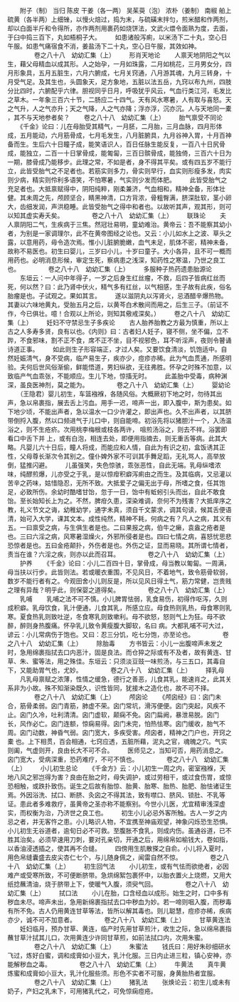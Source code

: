 <!-- { "loadSidebar": true } -->
　　附子（制） 当归 陈皮 干姜（各一两） 吴茱萸（泡） 浓朴（姜制） 南椒 舶上硫黄（各半两）上细锉，以慢火焙过，捣为末，与硫磺末拌匀，煎米醋和作两剂，却以白面半斤和令得所，亦作两剂用裹药如烧饼法，文武火煨令面熟为度，去面，于臼中捣三百下，丸如梧桐子大。
　　如患诸般泻痢，以米汤下二十丸，空心日午服。如患气痛宿食不消，姜盐汤下二十丸，空心日午服，其效如神。
　　
　　卷之八十八　幼幼汇集（上）
　　形肖天地论
　　人禀天地阴阳之气以生，藉父母精血以成其形。人之始孕，一月如珠露，二月如桃花，三月男女分，四月形象具，五月五脏生，六月六腑成，七月关窍通，八月游其魂，九月三转身，十月受气足。及其生也，头圆象天，足方象地，五脏以法五岳，九窍以布九州，四肢分比四时，六腑配乎六律。胆视同乎日月，呼吸犹乎风云，气血行类江河，毛发比之草木。一年象三百六十节，二肠应二十四气。天有风水寒暑，人有取与喜怒。天之气升，人之气亦升；天之气降，人之气亦降；浮亦浮，沉亦沉。人与天地同一橐 ，其不与天地参者矣？
　　卷之八十八　幼幼汇集（上）
　　胎气禀受不同论
　　《千金》论曰：儿在母胎受其精气，一月胚，二月胎，三月血脉，四月形体成，五月能动，六月筋骨成，七月毛发生，八月脏腑具，九月谷神入胃，十月百神备而生。生后六十日瞳子成，能笑语识人，百日任脉生能反复，一百八十日尻骨成，能独立，二百一十日掌骨成，能匍匐，三百日髌骨成，能独倚，三百六十日为一期，膝骨成乃能移步。此理之常，不如是者，身不得其平矣。或有四五岁不能行立，此皆受胎气之不足者也。若筋实则多力，骨实则早行，血实则形瘦多发，肉实则少病，精实则伶利多语笑，不怕寒暑，气实则少发而体肥。
　　此皆受胎气之充足者也。大抵禀赋得中，阴阳纯粹，刚柔兼济，气血相和，精神全备，形体壮健。其未周之先，颅顾坚合，睛黑神清，口方背浓，骨粗臀满，脐深肚软，茎小卵大，齿细发润，声洪稳睡。此皆受胎气之得中和者也。以故听其声，观其形，则可以知其虚实寿夭矣。
　　
　　卷之八十八　幼幼汇集（上）
　　联珠论
　　夫人禀阴阳二气，生疾病于三焦。然冠壮易明，童幼难治。黄帝云：吾不能察其幼小者，为别是一家调理尔，此不在黄帝图经之论也。又云：小儿如水上之波、草头之露，以意用药，毋令造次焉。惟小儿脏腑脆嫩，血气未足，肌体不密，精神未备，故称不易医也。初生曰婴儿，三岁曰小儿，十岁曰童子。大小各异，且不可一概而用药也。必明消息形候，审定生死，察病患之浅深，知药性之寒温，乃世之良工也。
　　
　　卷之八十八　幼幼汇集（上）
　　多服种子热药遗患胎源论
　　东垣云：一人问中年得子，一岁之后身生红丝瘤，不救，后四子皆病红丝而死，何以然？曰：此乃肾中伏火，精气多有红丝，以气相感，生子故有此疾，俗名胎瘤是也。子试观之。果如其言。
　　遂以滋阴丸以泻肾火，忌酒醋辛爆热物。其妻以六味地黄丸，受胎五月之后，以黄芩白术散间而用之，后生三子。（前证不作，今已俱壮。噫！合观以上所论，则知其儆戒深矣。）
　　卷之八十八　幼幼汇集（上）
　　妊妇不守禁忌生子多疾论
　　古人胎养胎教之方最为慎重，所以上古之人多寿多贤，良有以也。《内则》曰：古者妇人妊子，寝不侧，坐不偏，立不跸，不食邪味，割不正不食，席不正不坐，目不视邪色，耳不听淫声，夜则令瞽诵诗道正事。
　　如此则生子形容端正，才过人矣。又要饮食清淡，饥饱适中。自然妊娠清气，身不受病，临产易生子，疾亦少，痘疹亦稀。此为气血贯通，所感明验。夫何后世风俗渐偷，鲜能悟道，男妇纵欲，无往弗胜。怀孕之时殊不加意，以致临产气血乖张，不能顺应。生儿下地，惊搐无时。
　　此盖胎中受毒，病种渊深，虽良医神剂，莫之能为。
　　
　　卷之八十八　幼幼汇集（上）
　　婴幼论
　　（王隐君）婴儿初生，车篮襁褓，各随风俗。大概厥初下地之时，勿待其出声，急以帛裹指，展去舌上污血。用手一迟，啼声一出，即入腹中，斯为患矣。如下地少顷，不能出声者，急以温水一口少许灌之，即出声也。久不出声者，以其脐带倒捋入腹，然以口频进气于儿口中，则自能啼。初浴先将以猪胆汁一个，入汤温浴之，则不生疮疥。次用桃李梅根或枝各两许， 咀煎汤浴之，则去不祥。浴罢即看口中舌下并 上，或有白泡，相连去处，即便用指摘去，则无重舌等病。此其大略。凡婴儿六十日后，瞳人将成，而能应和人情，自此为有识之初，盒饭诱其正性，父母尊长渐次令其别之。僮仆婢外家不可训其手舞足蹈，无礼骂人，高举放倒，猛推闪避。
　　儿虽强笑，失色惊骇，乖张恶性，自此无端。乳母纵嗜浓味，纯醪煎爆，儿亦受之于乳，是以惊疳积癖泻痢由之而生。及其临病，又忌灌以苦辛之药味，姑惜隐忍，无所不致。大抵爱子之偏无出于母，所嗜之食，任其饱足，必致所伤。余幼时酷嗜甘饴，忽于一日，饴中有蚯蚓引头而出，自此不敢食饴。至长始知长上为之。不然，脾疳久患，深染难调，奈何不为残害？大抵庠序之教，礼义节文之诲，幼稚幼学，通字未真，须自千文蒙求，调其句读，候其舌便语清，始可入大学，课其文本。成性纯然，精神不耗，何病之有？凡人之病，其义有五。一曰禀受之病，与生俱生者是也。二曰果报之病，伯牛之癞，袁盎之疮者是也。三曰六淫之病，风寒暑湿燥火，外邪所侵者是也。四曰七情之病，喜怒忧思悲恐惊者是也。五曰金疮颠扑，外伤者是也。外伤之证，显而易晓。其所谓七情者，责当在谁？六淫之疾，则亦以此而召耳。
　　
　　卷之八十八　幼幼汇集（上）
　　护养
　　《千金》论曰：小儿二百四十日，掌骨成，母当教以匍匐。一周满，母当扶以行步。此皆则法。若或暖衣重围，不见风日，不着地气，致令筋骨软弱，数岁不能行者有之。今观田舍小儿则反是，所以见风日得土气，筋力常健，岂贵贱之理有异哉？明乎此，则保婴之道得矣。
　　
　　卷之八十八　幼幼汇集（上）
　　乳哺
　　乳哺之法不可不慎。小儿脾胃怯弱，乳食易伤，初得作呕泻，久则成积癖。乳母饮食，乳汁便通，儿食其乳，所感立应。母食热则乳热，母食寒则乳寒。夏食热乳则致吐逆，冬食寒乳则致嗽利。母不欲怒，怒则气上为狂。母不欲醉，醉则身热腹痛。怀孕乳儿致令黄瘦腹大脚软，名曰 病。大都乳哺不可大过，谚云：小儿常病伤于饱也。又曰：忍三分饥，吃七分饱，亦至论也。
　　
　　卷之八十八　幼幼汇集（上）
　　除胎毒
　　方书皆云：小儿一出腹啼声未发之时，急用绵裹指拭去口内恶汁，固是良法。而仓猝之际或有不及者，故有黄连、甘草、朱、蜜等法，用之殊佳。东垣云：只须淡豆豉一味煎汤，与三五口，其毒自下，又能助胃气也，尤妙。
　　
　　卷之八十八　幼幼汇集（上）
　　择乳母
　　凡乳母禀赋之浓薄，性情之缓急，德行之善恶，儿食其乳，能速肖之，此其关系非为小故。殊不知渐染既久，识性皆同，犹接木之造化也，故不可不择。
　　
　　卷之八十八　幼幼汇集（上）
　　颅囟论
　　《颅囟经》曰：囟门未合，筋骨柔弱。囟门青筋，肺虚不荣。囟门常坑，滑泻便便。囟门突起，风疾不止。囟门久冷，吐利清清。囟门虚软，颠痫不免。囟门扁阙，暴泄易脱。囟门 长，风作必亡。囟门连额，惊痫易得。囟门未完，怕热怯寒。囟门缓收，胎气不周。囟门动数，神昏气弱。囟门宽大，多疾受害。颅囟者，精神之门户也，开窍之橐 也。上下相贯，百会相通，七窍应透，五脏所藉，泥丸之官，魂魄之穴。气实则阖，气虚则开，良由长大不可不合。
　　医师见之，当知可否，用药消息之。囟门宽大，受病深重，恐药难疗，不可不慎也。
　　
　　卷之八十八　幼幼汇集（上）
　　小儿初生总论
　　《千金方》云：小儿初生一周之内，密室襁褓，天地八风之邪岂得为害？良由在胎之时，母失调护，或过劳相干，或过食伤胃，或惊恐相触，或跌扑致伤。诞生之后故有胎惊、胎黄、胎寒、胎热、胎肥、胎怯诸证生焉。外因浴洗、拭口、断脐、灸囟之不得其法，致有噤口、脐风、锁肚、不乳等证。患此者多难救疗，虽黄帝之圣亦称不能察别。今世小儿医，尤宜精审浅深虚实，而权衡为治，乃济世之良工也。
　　初生小儿必忌外客所触。古人一岁之内忌之者，并无客忤之患。小儿略识人物，不宜携至神庙观望，神象闪烁恐生恐惧。小儿初生无谷道者，逾旬日必不可救。至腹胀不食乳，则成内伤。虽通谷道，已不胜其治矣。必须早速用刀刺，要对孔亲切，开通之后，用绵帛如榆钱大，卷如指，以香油浸透插之，使其再不合缝。
　　四傍用生肌散搽之自俞。小儿将入夏时，用色帛缝囊盛去皮尖杏仁七个，与儿随身佩之，闻雷自然不惊。
　　
　　卷之八十八　幼幼汇集（上）
　　初生回气法
　　小儿初生，或有气怯而欲绝者，必因难产或受寒所致，不可便断脐带。急烘绵絮包裹怀中，以胎衣置火上烧燃，又用大纸捻蘸清油，烧于脐带上下，使暖气入腹，须臾气回。
　　
　　卷之八十八　幼幼汇集（上）
　　拭口法
　　小儿在胎，口含经血以成形。始生之时，口中多有秽血未尽。啼声未出，急用新绵裹指拭去口中秽血为妙。若一啼则咽入腹，而秽毒有所不免。古人仍用黄连甘草等法，皆所以解其毒也。则儿聪慧，痘疹亦稀，疾病亦少，诚不可不加意者。
　　
　　卷之八十八　幼幼汇集（上）
　　甘草黄连法
　　妊妇临月，预办甘草、黄连，临产时先用甘草煎汁，收生之际，急以绵帛裹指蘸甘草汁拭其儿口，次用黄连少许同甘草煎，如前法拭口内，次用朱蜜。
　　
　　卷之八十八　幼幼汇集（上）
　　朱蜜法
　　钱氏曰：用好朱砂细研水飞过，炼好白蜜，调和成膏如小豆大，乳汁化服。三日内止进三粒，镇心安神，亦能解秽血之毒。
　　
　　卷之八十八　幼幼汇集（上）
　　牛黄法
　　真牛黄炼蜜和成膏如小豆大，乳汁化服些须。形色不实者不可服，身黄胎热者宜服。
　　
　　卷之八十八　幼幼汇集（上）
　　猪乳法
　　张焕论云：初生儿或未有奶子，产妇之乳未下，可用猪乳代之，可免惊痫痘疮。
